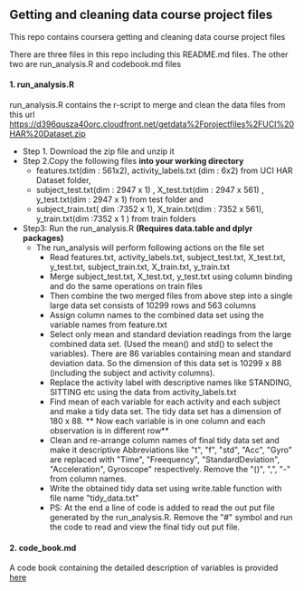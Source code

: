 ## Getting and cleaning data course project files
This repo contains  coursera getting and cleaning data course project files

There are three files in this repo including this README.md files. The other two are run_analysis.R and codebook.md files
#### 1. run_analysis.R
run_analysis.R contains the r-script to merge and clean the data files from this url https://d396qusza40orc.cloudfront.net/getdata%2Fprojectfiles%2FUCI%20HAR%20Dataset.zip

* Step 1. Download the zip file and unzip it 
* Step 2.Copy the following files **into your working directory**
	* features.txt(dim : 561x2), activity_labels.txt (dim : 6x2)  from UCI HAR Dataset folder, 
	* subject_test.txt(dim : 2947 x 1) , X_test.txt(dim : 2947 x 561) , y_test.txt(dim : 2947 x 1) from test folder and 
	* subject_train.txt( dim :7352 x 1), X_train.txt(dim : 7352 x 561), y_train.txt(dim :7352 x 1 ) from train folders 
* Step3: Run the run_analysis.R  **(Requires data.table and dplyr packages)**
  * The run_analysis will perform following actions on the file set
    * Read features.txt, activity_labels.txt,  subject_test.txt, X_test.txt, y_test.txt, subject_train.txt, X_train.txt, y_train.txt
    * Merge subject_test.txt, X_test.txt, y_test.txt using column binding and do the same operations on train files
    * Then combine the two merged files from above step into a single large data set consists of 10299 rows and 563   columns
    * Assign column names to the combined data set using the variable names from feature.txt
    * Select only mean and standard deviation readings from the large combined data set. (Used the mean() and std() to select the variables). There are 86 variables containing mean and standard deviation data. So the dimension of this data set is 10299 x 88 (including the subject and activity columns).
    * Replace the activity label with descriptive names like STANDING, SITTING etc using the data from activity_labels.txt
    * Find mean of each variable for each activity and each subject and make a tidy data set. The tidy data set has a dimension of 180 x 88. ** Now each variable is in one column and each observation is in different row**
    * Clean and re-arrange column names of final tidy data set and make it descriptive Abbreviations like "t", "f", "std", "Acc", "Gyro" are replaced with "Time", "Freequency", "StandardDeviation", "Acceleration", Gyroscope" respectively. Remove the "()", ",", "-" from column names.
    * Write the obtained tidy data set using write.table function with file name "tidy_data.txt"
    * PS: At the end a line of code is added to read the out put file generated by the run_analysis.R. Remove the "#" symbol and run the code to read and view the final tidy out put file.

#### 2. code_book.md
A code book containing the detailed description of variables is provided [here](https://github.com/vipin251/get-data-project/blob/master/code_book.md)
	




